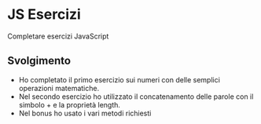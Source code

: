 JS Esercizi
===
Completare esercizi JavaScript
## Svolgimento
- Ho completato il primo esercizio sui numeri con delle semplici operazioni matematiche.
- Nel secondo esercizio ho utilizzato il concatenamento delle parole con il simbolo + e la proprietà length.
- Nel bonus ho usato i vari metodi richiesti